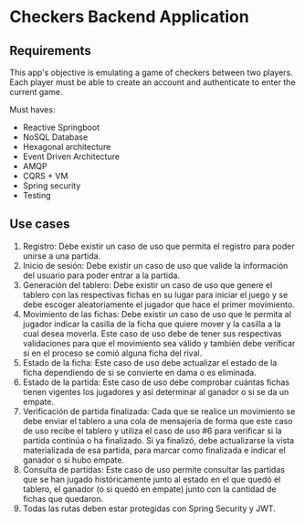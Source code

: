 # Checkers Backend Application

## Requirements
This app's objective is emulating a game of checkers between two players. Each player must be able to create an account and authenticate to enter the current game.

Must haves:
- Reactive Springboot
- NoSQL Database
- Hexagonal architecture
- Event Driven Architecture
- AMQP
- CQRS + VM
- Spring security
- Testing

## Use cases
1. Registro: Debe existir un caso de uso que permita el registro para poder unirse a una partida.
2. Inicio de sesión: Debe existir un caso de uso que valide la información del usuario para poder entrar a la partida.
3. Generación del tablero: Debe existir un caso de uso que genere el tablero con las respectivas fichas en su lugar para iniciar el juego y se debe escoger aleatoriamente el jugador que hace el primer movimiento.
4. Movimiento de las fichas: Debe existir un caso de uso que le permita al jugador indicar la casilla de la ficha que quiere mover y la casilla a la cual desea moverla. Este caso de uso debe de tener sus respectivas validaciones para que el movimiento sea válido y también debe verificar si en el proceso se comió alguna ficha del rival.
5. Estado de la ficha: Este caso de uso debe actualizar el estado de la ficha dependiendo de si se convierte en dama o es eliminada.
6. Estado de la partida: Este caso de uso debe comprobar cuántas fichas tienen vigentes los jugadores y así determinar al ganador o si se da un empate.
7. Verificación de partida finalizada: Cada que se realice un movimiento se debe enviar el tablero a una cola de mensajería de forma que este caso de uso recibe el tablero y utiliza el caso de uso #6 para verificar si la partida continúa o ha finalizado. Si ya finalizó, debe actualizarse la vista materializada de esa partida, para marcar como finalizada e indicar el ganador o si hubo empate.
8. Consulta de partidas: Este caso de uso permite consultar las partidas que se han jugado históricamente junto al estado en el que quedó el tablero, el ganador (o si quedó en empate) junto con la cantidad de fichas que quedaron.
9. Todas las rutas deben estar protegidas con Spring Security y JWT.

